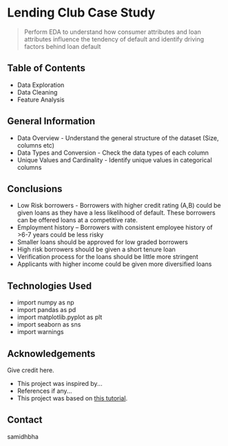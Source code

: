 # Lending Club Case Study 

> Perform EDA to understand how consumer attributes and loan attributes influence the tendency of default and identify driving factors behind loan default



## Table of Contents
* Data Exploration
* Data Cleaning
* Feature Analysis

<!-- You can include any other section that is pertinent to your problem -->

## General Information
- Data Overview - Understand the general structure of the dataset (Size, columns etc)
- Data Types and Conversion - Check the data types of each column
- Unique Values and Cardinality - Identify unique values in categorical columns

<!-- You don't have to answer all the questions - just the ones relevant to your project. -->

## Conclusions
- Low Risk borrowers - Borrowers with higher credit rating (A,B) could be given loans as they have a less likelihood of default. These borrowers can be offered loans at a competitive rate.
- Employment history – Borrowers with consistent employee history of >6-7 years could be less risky
- Smaller loans should be approved for low graded borrowers
- High risk borrowers should be given a short tenure loan
- Verification process for the loans should be little more stringent
- Applicants with higher income could be given more diversified loans  

  

<!-- You don't have to answer all the questions - just the ones relevant to your project. -->


## Technologies Used
- import numpy as np
- import pandas as pd
- import matplotlib.pyplot as plt
- import seaborn as sns
- import warnings

<!-- As the libraries versions keep on changing, it is recommended to mention the version of library used in this project -->

## Acknowledgements
Give credit here.
- This project was inspired by...
- References if any...
- This project was based on [this tutorial](https://www.example.com).


## Contact
samidhbha


<!-- Optional -->
<!-- ## License -->
<!-- This project is open source and available under the [... License](). -->

<!-- You don't have to include all sections - just the one's relevant to your project -->
